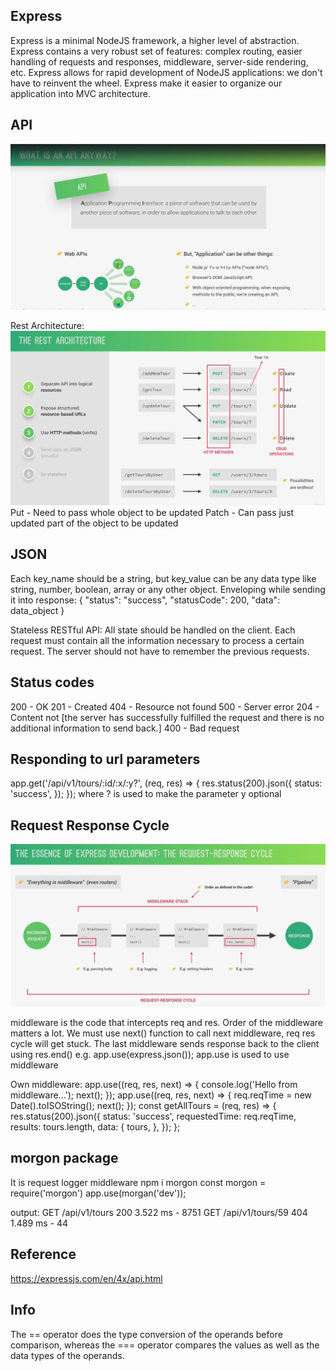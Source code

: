 ## Express

Express is a minimal NodeJS framework, a higher level of abstraction.
Express contains a very robust set of features: complex routing, easier handling of requests and responses, middleware, server-side rendering, etc.
Express allows for rapid development of NodeJS applications: we don't have to reinvent the wheel.
Express make it easier to organize our application into MVC architecture.

## API

![alt text](/dev-data/readme-img/image.png)

Rest Architecture:
![alt text](/dev-data/readme-img/image-1.png)
Put - Need to pass whole object to be updated
Patch - Can pass just updated part of the object to be updated

## JSON

Each key_name should be a string, but key_value can be any data type like string, number, boolean, array or any other object.
Enveloping while sending it into response:
{
"status": "success",
"statusCode": 200,
"data": data_object
}

Stateless RESTful API:
All state should be handled on the client. Each request must contain all the information necessary to process a certain request. The server should not have to remember the previous requests.

## Status codes

200 - OK
201 - Created
404 - Resource not found
500 - Server error
204 - Content not [the server has successfully fulfilled the request and there is no additional information to send back.]
400 - Bad request

## Responding to url parameters

app.get('/api/v1/tours/:id/:x/:y?', (req, res) => {
res.status(200).json({
status: 'success',
});
});
where ? is used to make the parameter y optional

## Request Response Cycle

![alt text](image.png)

middleware is the code that intercepts req and res. Order of the middleware matters a lot. We must use next() function to call next middleware, req res cycle will get stuck. The last middleware sends response back to the client using res.end()
e.g.
app.use(express.json());
app.use is used to use middleware

Own middleware:
app.use((req, res, next) => {
console.log('Hello from middleware...');
next();
});
app.use((req, res, next) => {
req.reqTime = new Date().toISOString();
next();
});
const getAllTours = (req, res) => {
res.status(200).json({
status: 'success',
requestedTime: req.reqTime,
results: tours.length,
data: {
tours,
},
});
};

## morgon package

It is request logger middleware
npm i morgon
const morgon = require('morgon')
app.use(morgan('dev'));

output:
GET /api/v1/tours 200 3.522 ms - 8751
GET /api/v1/tours/59 404 1.489 ms - 44

## Reference

https://expressjs.com/en/4x/api.html

## Info

The == operator does the type conversion of the operands before comparison, whereas the === operator compares the values as well as the data types of the operands.
